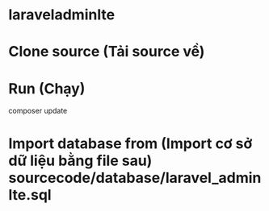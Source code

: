 # laraveladminlte
# Clone source (Tải source về)
# Run (Chạy)
composer update
# Import database from (Import cơ sở dữ liệu bằng file sau) sourcecode/database/laravel_adminlte.sql
#